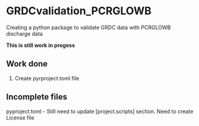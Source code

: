 # GRDCvalidation_PCRGLOWB
Creating a python package to validate GRDC data with PCRGLOWB discharge data

**This is still work in progess**

Work done
-----

1. Create pyrproject.toml file

Incomplete files
-----

pyproject.toml - Still need to update [project.scripts] section.
Need to create License file
